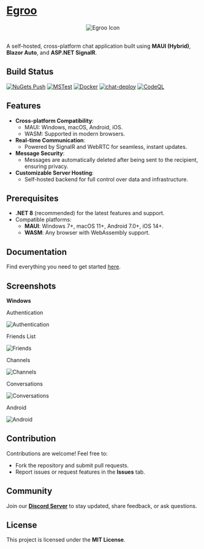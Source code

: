 # [Egroo](https://www.egroo.org/)

<div align="center">
  <img src="https://raw.githubusercontent.com/jihadkhawaja/Egroo/refs/heads/main/docs/icon.png" alt="Egroo Icon" />
</div>
<br/>

A self-hosted, cross-platform chat application built using **MAUI (Hybrid)**, **Blazor Auto**, and **ASP.NET SignalR**.

## Build Status
[![NuGets Push](https://github.com/jihadkhawaja/Egroo/actions/workflows/Nuget.yml/badge.svg)](https://github.com/jihadkhawaja/Egroo/actions/workflows/Nuget.yml)
[![MSTest](https://github.com/jihadkhawaja/Egroo/actions/workflows/MSTest.yml/badge.svg)](https://github.com/jihadkhawaja/Egroo/actions/workflows/MSTest.yml)
[![Docker](https://github.com/jihadkhawaja/Egroo/actions/workflows/Docker.yml/badge.svg)](https://github.com/jihadkhawaja/Egroo/actions/workflows/Docker.yml)
[![chat-deploy](https://github.com/jihadkhawaja/Egroo/actions/workflows/Deploy-Chat.yml/badge.svg)](https://github.com/jihadkhawaja/Egroo/actions/workflows/Deploy-Chat.yml)
[![CodeQL](https://github.com/jihadkhawaja/Egroo/actions/workflows/github-code-scanning/codeql/badge.svg)](https://github.com/jihadkhawaja/Egroo/actions/workflows/github-code-scanning/codeql)

## Features
- **Cross-platform Compatibility**: 
  - MAUI: Windows, macOS, Android, iOS.
  - WASM: Supported in modern browsers.
- **Real-time Communication**: 
  - Powered by SignalR and WebRTC for seamless, instant updates.
- **Message Security**: 
  - Messages are automatically deleted after being sent to the recipient, ensuring privacy.
- **Customizable Server Hosting**: 
  - Self-hosted backend for full control over data and infrastructure.

## Prerequisites
- **.NET 8** (recommended) for the latest features and support.
- Compatible platforms:
  - **MAUI**: Windows 7+, macOS 11+, Android 7.0+, iOS 14+.
  - **WASM**: Any browser with WebAssembly support.

## Documentation
Find everything you need to get started [here](https://github.com/jihadkhawaja/Egroo/wiki).

## Screenshots
**Windows**

Authentication

![Authentication](https://raw.githubusercontent.com/jihadkhawaja/Egroo/refs/heads/main/docs/mobilechat_1_auth.png)

Friends List

![Friends](https://raw.githubusercontent.com/jihadkhawaja/Egroo/refs/heads/main/docs/mobilechat_1_friends.png)

Channels

![Channels](https://raw.githubusercontent.com/jihadkhawaja/Egroo/refs/heads/main/docs/mobilechat_1_channels.png)

Conversations

![Conversations](https://raw.githubusercontent.com/jihadkhawaja/Egroo/refs/heads/main/docs/mobilechat_1_channel.png)

Android

![Android](https://raw.githubusercontent.com/jihadkhawaja/Egroo/refs/heads/main/docs/mobilechat_android.png)

## Contribution
Contributions are welcome! Feel free to:
- Fork the repository and submit pull requests.
- Report issues or request features in the **Issues** tab.

## Community
Join our **[Discord Server](https://discord.gg/9KMAM2RKVC)** to stay updated, share feedback, or ask questions.

## License
This project is licensed under the **MIT License**.
